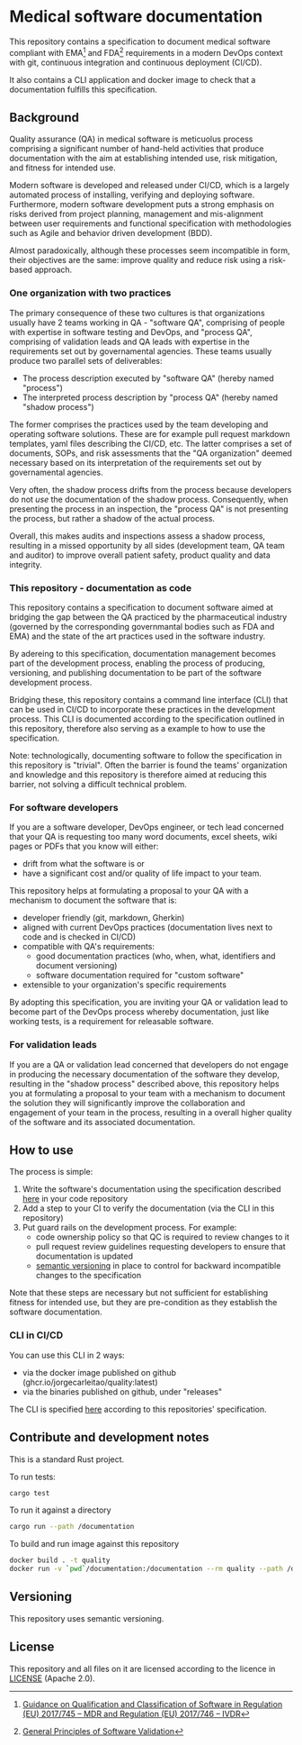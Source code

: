 # Medical software documentation 

This repository contains a specification to document medical software
compliant with EMA[^1] and FDA[^2] requirements in a modern DevOps context
with git, continuous integration and continuous deployment (CI/CD).

It also contains a CLI application and docker image to check that a documentation fulfills
this specification.

[^1]: [Guidance on Qualification and Classification of Software in Regulation (EU) 2017/745 – MDR and Regulation (EU) 2017/746 – IVDR](https://health.ec.europa.eu/system/files/2020-09/md_mdcg_2019_11_guidance_qualification_classification_software_en_0.pdf)

[^2]: [General Principles of Software Validation](https://www.fda.gov/regulatory-information/search-fda-guidance-documents/general-principles-software-validation)

## Background

Quality assurance (QA) in medical software is meticuolus process comprising
a significant number of hand-held activities
that produce documentation with the aim at establishing intended use, risk mitigation,
and fitness for intended use.

Modern software is developed and released under CI/CD, which is a largely
automated process of installing, verifying and deploying software.
Furthermore, modern software development puts a strong emphasis on risks derived from
project planning, management and mis-alignment between
user requirements and functional specification with methodologies such as Agile and behavior
driven development (BDD).

Almost paradoxically, although these processes seem incompatible in form, their objectives are
the same: improve quality and reduce risk using a risk-based approach.

### One organization with two practices

The primary consequence of these two cultures is that organizations
usually have 2 teams working in QA - "software QA", comprising
of people with expertise in software testing and DevOps, and "process QA", comprising
of validation leads and QA leads with expertise in the requirements set out by
governamental agencies. These teams usually produce two parallel sets of deliverables:

* The process description executed by "software QA" (hereby named "process")
* The interpreted process description by "process QA" (hereby named "shadow process")

The former comprises the practices used by the team developing and operating software solutions.
These are for example pull request markdown templates, yaml files describing the CI/CD, etc.
The latter comprises a set of documents, SOPs, and risk assessments that the "QA organization"
deemed necessary based on its interpretation of the requirements set out by governamental agencies.

Very often, the shadow process drifts from the process because developers do
not _use_ the documentation of the shadow process. Consequently,
when presenting the process in an inspection, the "process QA" is not presenting the process,
but rather a shadow of the actual process.

Overall, this makes audits and inspections assess a shadow process, resulting in
a missed opportunity by all sides (development team, QA team and auditor) to improve
overall patient safety, product quality and data integrity.

### This repository - documentation as code

This repository contains a specification to document software aimed at bridging the gap
between the QA practiced by the pharmaceutical industry (governed by the corresponding governmantal bodies such as FDA and EMA) and the state of the art practices used in 
the software industry.

By adereing to this specification, documentation management becomes part
of the development process, enabling the process of producing, versioning,
and publishing documentation to be part of the software development process.

Bridging these, this repository contains a command line interface (CLI) that
can be used in CI/CD to incorporate these practices in the development process.
This CLI is documented according to the specification outlined in this repository,
therefore also serving as a example to how to use the specification.

Note: technologically, documenting software to follow the specification
in this repository is "trivial". Often the barrier is found the teams'
organization and knowledge and this repository is therefore aimed at reducing
this barrier, not solving a difficult technical problem.

### For software developers

If you are a software developer, DevOps engineer, or tech lead concerned that your QA is requesting too many word documents, excel sheets, wiki pages or PDFs
that you know will either:
* drift from what the software is or
* have a significant cost and/or quality of life impact to your team.

This repository helps at formulating a proposal to your QA with a mechanism to document
the software that is:
* developer friendly (git, markdown, Gherkin)
* aligned with current DevOps practices (documentation lives next to code and is checked in CI/CD)
* compatible with QA's requirements:
    * good documentation practices (who, when, what, identifiers and document versioning)
    * software documentation required for "custom software"
* extensible to your organization's specific requirements

By adopting this specification, you are inviting your QA or validation lead to become
part of the DevOps process whereby documentation, just like working tests, is a 
requirement for releasable software.

### For validation leads

If you are a QA or validation lead concerned that developers do not engage in producing
the necessary documentation of the software they develop, resulting in the "shadow process"
described above, this repository helps you at formulating a proposal to your team with a mechanism
to document the solution they will significantly improve the collaboration and engagement
of your team in the process, resulting in a overall higher quality of the software and its
associated documentation.

## How to use

The process is simple:
1. Write the software's documentation using the specification described [here](./documentation/README.md) in your code repository
2. Add a step to your CI to verify the documentation (via the CLI in this repository)
3. Put guard rails on the development process. For example:
    * code ownership policy so that QC is required to review changes to it
    * pull request review guidelines requesting developers to ensure that documentation is updated
    * [semantic versioning](https://semver.org/) in place to control for backward incompatible
      changes to the specification

Note that these steps are necessary but not sufficient for establishing fitness for intended
use, but they are pre-condition as they establish the software documentation.

### CLI in CI/CD
You can use this CLI in 2 ways:

* via the docker image published on github (ghcr.io/jorgecarleitao/quality:latest)
* via the binaries published on github, under "releases"

The CLI is specified [here](./documentation/README.md) according
to this repositories' specification.

## Contribute and development notes

This is a standard Rust project.

To run tests:

```bash
cargo test
```

To run it against a directory

```bash
cargo run --path /documentation
```

To build and run image against this repository

```bash
docker build . -t quality
docker run -v `pwd`/documentation:/documentation --rm quality --path /documentation
```

## Versioning

This repository uses semantic versioning.

## License

This repository and all files on it are licensed according to the
licence in [LICENSE](LICENSE.md) (Apache 2.0).
